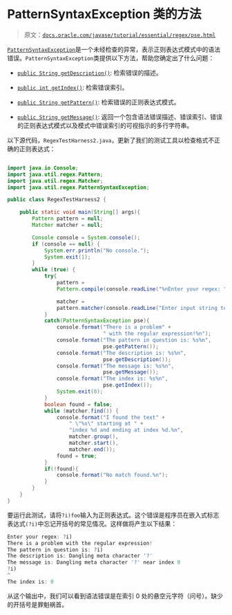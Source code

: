 # PatternSyntaxException 类的方法

> 原文：[`docs.oracle.com/javase/tutorial/essential/regex/pse.html`](https://docs.oracle.com/javase/tutorial/essential/regex/pse.html)

[`PatternSyntaxException`](https://docs.oracle.com/javase/8/docs/api/java/util/regex/PatternSyntaxException.html)是一个未经检查的异常，表示正则表达式模式中的语法错误。`PatternSyntaxException`类提供以下方法，帮助您确定出了什么问题：

+   [`public String getDescription()`](https://docs.oracle.com/javase/8/docs/api/java/util/regex/PatternSyntaxException.html#getDescription--): 检索错误的描述。

+   [`public int getIndex()`](https://docs.oracle.com/javase/8/docs/api/java/util/regex/PatternSyntaxException.html#getIndex--): 检索错误索引。

+   [`public String getPattern()`](https://docs.oracle.com/javase/8/docs/api/java/util/regex/PatternSyntaxException.html#getPattern--): 检索错误的正则表达式模式。

+   [`public String getMessage()`](https://docs.oracle.com/javase/8/docs/api/java/util/regex/PatternSyntaxException.html#getMessage--): 返回一个包含语法错误描述、错误索引、错误的正则表达式模式以及模式中错误索引的可视指示的多行字符串。

以下源代码，`RegexTestHarness2.java`，更新了我们的测试工具以检查格式不正确的正则表达式：

```java

import java.io.Console;
import java.util.regex.Pattern;
import java.util.regex.Matcher;
import java.util.regex.PatternSyntaxException;

public class RegexTestHarness2 {

    public static void main(String[] args){
        Pattern pattern = null;
        Matcher matcher = null;

        Console console = System.console();
        if (console == null) {
            System.err.println("No console.");
            System.exit(1);
        }
        while (true) {
            try{
                pattern = 
                Pattern.compile(console.readLine("%nEnter your regex: "));

                matcher = 
                pattern.matcher(console.readLine("Enter input string to search: "));
            }
            catch(PatternSyntaxException pse){
                console.format("There is a problem" +
                               " with the regular expression!%n");
                console.format("The pattern in question is: %s%n",
                               pse.getPattern());
                console.format("The description is: %s%n",
                               pse.getDescription());
                console.format("The message is: %s%n",
                               pse.getMessage());
                console.format("The index is: %s%n",
                               pse.getIndex());
                System.exit(0);
            }
            boolean found = false;
            while (matcher.find()) {
                console.format("I found the text" +
                    " \"%s\" starting at " +
                    "index %d and ending at index %d.%n",
                    matcher.group(),
                    matcher.start(),
                    matcher.end());
                found = true;
            }
            if(!found){
                console.format("No match found.%n");
            }
        }
    }
}

```

要运行此测试，请将`?i)foo`输入为正则表达式。这个错误是程序员在嵌入式标志表达式`(?i)`中忘记开括号的常见情况。这样做将产生以下结果：

```java
Enter your regex: ?i)
There is a problem with the regular expression!
The pattern in question is: ?i)
The description is: Dangling meta character '?'
The message is: Dangling meta character '?' near index 0
?i)
^
The index is: 0

```

从这个输出中，我们可以看到语法错误是在索引 0 处的悬空元字符（问号）。缺少的开括号是罪魁祸首。
